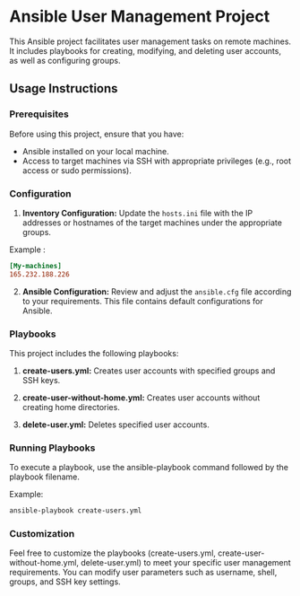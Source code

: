 # Ansible User Management Project

This Ansible project facilitates user management tasks on remote machines. It includes playbooks for creating, modifying, and deleting user accounts, as well as configuring groups.

## Usage Instructions
### Prerequisites
Before using this project, ensure that you have:

- Ansible installed on your local machine.
- Access to target machines via SSH with appropriate privileges (e.g., root access or sudo permissions).

### Configuration

1. **Inventory Configuration:** Update the `hosts.ini` file with the IP addresses or hostnames of the target machines under the appropriate groups.  

Example :
```ini
[My-machines]
165.232.188.226
```

2. **Ansible Configuration:** Review and adjust the `ansible.cfg` file according to your requirements. This file contains default configurations for Ansible.


### Playbooks
This project includes the following playbooks:

1. **create-users.yml:** Creates user accounts with specified groups and SSH keys.

2. **create-user-without-home.yml:** Creates user accounts without creating home directories.

3. **delete-user.yml:** Deletes specified user accounts.



### Running Playbooks

To execute a playbook, use the ansible-playbook command followed by the playbook filename.

Example:  
```bash 
ansible-playbook create-users.yml
``` 

### Customization

Feel free to customize the playbooks (create-users.yml, create-user-without-home.yml, delete-user.yml) to meet your specific user management requirements. You can modify user parameters such as username, shell, groups, and SSH key settings.

